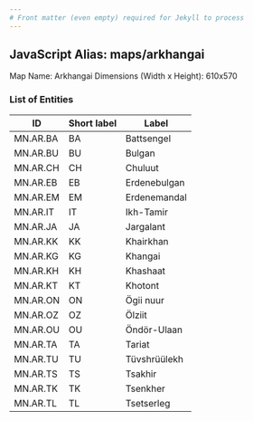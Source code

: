 ```yaml
---
# Front matter (even empty) required for Jekyll to process
---
```


## JavaScript Alias: maps/arkhangai

Map Name: Arkhangai
Dimensions (Width x Height): 610x570

### List of Entities

| ID       | Short label | Label        |
| -------- | ----------- | ------------ |
| MN.AR.BA | BA          | Battsengel   |
| MN.AR.BU | BU          | Bulgan       |
| MN.AR.CH | CH          | Chuluut      |
| MN.AR.EB | EB          | Erdenebulgan |
| MN.AR.EM | EM          | Erdenemandal |
| MN.AR.IT | IT          | Ikh-Tamir    |
| MN.AR.JA | JA          | Jargalant    |
| MN.AR.KK | KK          | Khairkhan    |
| MN.AR.KG | KG          | Khangai      |
| MN.AR.KH | KH          | Khashaat     |
| MN.AR.KT | KT          | Khotont      |
| MN.AR.ON | ON          | Ögii nuur    |
| MN.AR.OZ | OZ          | Ölziit       |
| MN.AR.OU | OU          | Öndör-Ulaan  |
| MN.AR.TA | TA          | Tariat       |
| MN.AR.TU | TU          | Tüvshrüülekh |
| MN.AR.TS | TS          | Tsakhir      |
| MN.AR.TK | TK          | Tsenkher     |
| MN.AR.TL | TL          | Tsetserleg   |
